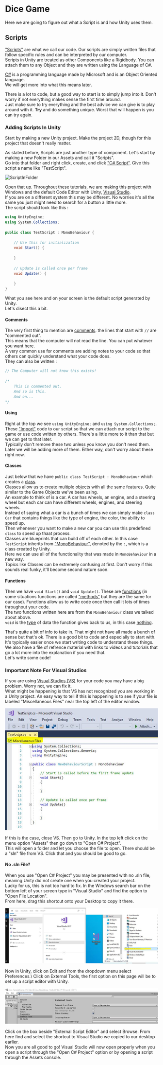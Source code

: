 # Dice Game

Here we are going to figure out what a Script is and how Unity uses them.

## Scripts

["Scripts"](https://docs.unity3d.com/Manual/ScriptingSection.html) are what we call our code. Our scripts are simply written files that follow specific rules and can be interpreted by our computer.\
Scripts in Unity are treated as other Components like a Rigidbody. You can attach them to any Object and they are written using the Language of C#.

[C#](https://docs.microsoft.com/en-us/dotnet/csharp/) is a programming language made by Microsoft and is an Object Oriented language.\
We will get more into what this means later.

There is a lot to code, but a good way to start is to simply jump into it. Don't worry if not everything makes sense the first time around.\
Just make sure to try everything and the best advice we can give is to play around with it. **Try** and do something unique. Worst that will happen is you can try again.

### Adding Scripts In Unity

Start by making a new Unity project. Make the project 2D, though for this project that doesn't really matter.

As stated before, Scripts are just another type of component. Let's start by making a new Folder in our Assets and call it "Scripts".\
Go into that folder and right click, create, and click ["C# Script"](https://docs.unity3d.com/Manual/CreatingAndUsingScripts.html). Give this script a name like "TestScript". 

![ScriptInFolder](Images/ScriptInFolder.JPG)

Open that up. Throughout these tutorials, we are making this project with Windows and the default Code Editor with Unity, [Visual Studio](https://visualstudio.microsoft.com/).\
If you are on a different system this may be different. No worries it's all the same you just might need to search for a button a little more.\
The script should look like this :

```csharp
using UnityEngine;
using System.Collections;

public class TestScript : MonoBehaviour {

	// Use this for initialization
	void Start() {
	
	}
	
	// Update is called once per frame
	void Update() {
	
	}
}
```

What you see here and on your screen is the default script generated by Unity.\
Let's disect this a bit.

#### Comments

The very first thing to mention are [comments](https://www.c-sharpcorner.com/UploadFile/puranindia/comments-in-C-Sharp/). the lines that start with `//` are "commented out".\
This means that the computer will not read the line. You can put whatever you want here.\
A very common use for comments are adding notes to your code so that others can quickly understand what your code does.\
They can also be written :

```csharp
// The Computer will not know this exists!

/*
	This is commented out.
	And so is this.
	And on...
*/
```

#### Using

Right at the top we see `using UnityEngine;` and `using System.Collections;`. These ["Import"](https://docs.microsoft.com/en-us/dotnet/csharp/language-reference/keywords/using-directive) code to our script so that we can attach our script to the game or use code written by others. There's a little more to it than that but we can get to that later.\
Typically don't remove these two unless you know you don't need them. Later we will be adding more of them. Either way, don't worry about these right now.

#### Classes

Just below that we have `public class TestScript : MonoBehaviour` which creates a [class](https://docs.microsoft.com/en-us/dotnet/csharp/tour-of-csharp/classes-and-objects).\
Classes allow us to create multiple objects with all the same features. Quite similar to the Game Objects we've been using.\
An example to think of is a car. A car has wheels, an engine, and a steering wheel but each car can have different wheels, engines, and steering wheels.\
Instead of saying what a car is a bunch of times we can simply make `class Car` that contains things like the type of engine, the color, the ability to speed up.\
Then whenever you want to make a new car you can use this predefined `class` to speed up thaat process.\
Classes are blueprints that can build off of each other. In this case `TestScript` inherits from ["MonoBehaviour"](https://docs.unity3d.com/ScriptReference/MonoBehaviour.html), denoted by the `:`, which is a class created by Unity.\
Here we can use all of the functionality that was made in `MonoBehaviour` in a new way.\
Topics like Classes can be extremely confusing at first. Don't worry if this sounds real funky, it'll become second nature soon.

#### Functions

Then we have `void Start()` and `void Update()`. These are [functions](https://docs.microsoft.com/en-us/dotnet/csharp/programming-guide/classes-and-structs/methods) (in some situations functions are called ["methods"](https://docs.microsoft.com/en-us/dotnet/csharp/programming-guide/classes-and-structs/methods) but they are the same for our case). Functions allow us to write code once then call it lots of times throughout your code.\
The two functions written here are from the `MonoBehaviour` class we talked about above.\
`void` is the [type](https://docs.microsoft.com/en-us/dotnet/csharp/programming-guide/types/) of data the function gives back to us, in this case [nothing](https://docs.microsoft.com/en-us/dotnet/csharp/language-reference/keywords/void).

That's quite a bit of info to take in. That might not have all made a bunch of sense but that's ok. There is a good bit to code and especially to start with. It's typically easier once we start writing code to understand these things.\
We also have a file of refrence material with links to videos and tutorials that go a lot more into the explanation if you need that.\
Let's write some code!

### Important Note For Visual Studios

If you are using [Visual Studios (VS)](https://visualstudio.microsoft.com/) for your code you may have a big problem. Worry not, we can fix it.\
What might be happening is that VS has not recognized you are working in a Unity project. An easy way to tell if this is happening is to see if your file is labeled "Miscellaneous Files" near the top left of the editor window.

![MiscFiles](Images/MiscFiles.JPG)

If this is the case, close VS. Then go to Unity. In the top left click on the menu option "Assets" then go down to "Open C# Project".\
This will open a folder and let you choose the file to open. There should be a "sln" file from VS. Click that and you should be good to go.

#### No .sln File?

When you use "Open C# Project" you may be presented with no .sln file, meaning Unity did not create one when you created your project.\
Lucky for us, this is not too hard to fix. In the Windows search bar on the bottom left of your screen type in "Visual Studio" and find the option to "Open File Location".\
From here, drag this shortcut onto your Desktop to copy it there.

![VisualStudioLocation](Images/VisualStudioLocation.jpg)

Now in Unity, click on Edit and from the dropdown menu select Preferences.\ Click on External Tools, the first option on this page will be to set up a script editor with Unity.

![UnityPreferences](Images/UnityPreferences.JPG)

Click on the box beside "External Script Editor" and select Browse. From here find and select the shortcut to Visual Studio we copied to our desktop earlier.\
Now you are all good to go! Visual Studio will now open properly when you open a script through the "Open C# Project" option or by opening a script through the Assets console.

